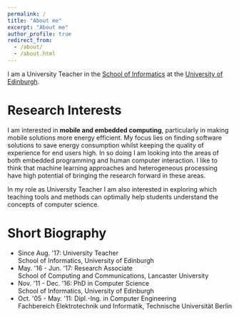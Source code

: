 ```yaml
---
permalink: /
title: "About me"
excerpt: "About me"
author_profile: true
redirect_from:
  - /about/
  - /about.html
---
```


I am a University Teacher in the [School of Informatics](http://www.ed.ac.uk/informatics/)
at the [University of Edinburgh](http://www.ed.ac.uk/).

# Research Interests

I am interested in **mobile and embedded computing**, particularly
in making mobile solutions more energy efficient. My focus lies
on finding software solutions to save energy consumption whilst
keeping the quality of experience for end users high. In so doing
I am looking into the areas of both embedded programming and human
computer interaction. I like to think that machine learning
approaches and heterogeneous processing have high potential of
bringing the research forward in these areas.

In my role as University Teacher I am also interested in exploring
which teaching tools and methods can optimally help students understand
the concepts of computer science.

# Short Biography

* Since Aug. '17: University Teacher  
School of Informatics, University of Edinburgh
* May. '16 - Jun. '17: Research Associate  
School of Computing and Communications, Lancaster University
* Nov. '11 - Dec. '16: PhD in Computer Science  
School of Informatics, University of Edinburgh
* Oct. '05 - May. '11: Dipl.-Ing. in Computer Engineering  
Fachbereich Elektrotechnik und Informatik, Technische Universit&auml;t Berlin
